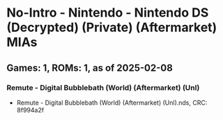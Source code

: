 # No-Intro - Nintendo - Nintendo DS (Decrypted) (Private) (Aftermarket) MIAs
## Games: 1, ROMs: 1, as of 2025-02-08

### Remute - Digital Bubblebath (World) (Aftermarket) (Unl)
- Remute - Digital Bubblebath (World) (Aftermarket) (Unl).nds, CRC: 8f994a2f
